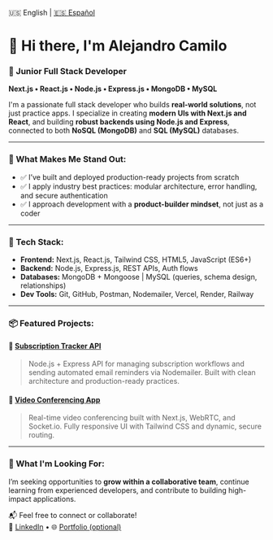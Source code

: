 🇺🇸 English | [🇪🇸 Español](./README_ES.md)

# 👋 Hi there, I'm Alejandro Camilo  
### 🚀 Junior Full Stack Developer  
**Next.js • React.js • Node.js • Express.js • MongoDB • MySQL**

I'm a passionate full stack developer who builds **real-world solutions**, not just practice apps. I specialize in creating **modern UIs with Next.js and React**, and building **robust backends using Node.js and Express**, connected to both **NoSQL (MongoDB)** and **SQL (MySQL)** databases.

---

### 🧠 What Makes Me Stand Out:
- ✅ I’ve built and deployed production-ready projects from scratch  
- ✅ I apply industry best practices: modular architecture, error handling, and secure authentication  
- ✅ I approach development with a **product-builder mindset**, not just as a coder  

---

### 🔧 Tech Stack:
- **Frontend:** Next.js, React.js, Tailwind CSS, HTML5, JavaScript (ES6+)
- **Backend:** Node.js, Express.js, REST APIs, Auth flows
- **Databases:** MongoDB + Mongoose | MySQL (queries, schema design, relationships)
- **Dev Tools:** Git, GitHub, Postman, Nodemailer, Vercel, Render, Railway

---

### 📦 Featured Projects:

#### 🔗 [Subscription Tracker API](https://github.com/alejandrocamilo/Subscription-Tracker)
> Node.js + Express API for managing subscription workflows and sending automated email reminders via Nodemailer. Built with clean architecture and production-ready practices.

#### 🎥 [Video Conferencing App](https://github.com/alejandrocamilo/Yoom)
> Real-time video conferencing built with Next.js, WebRTC, and Socket.io. Fully responsive UI with Tailwind CSS and dynamic, secure routing.

---

### 🎯 What I'm Looking For:
I’m seeking opportunities to **grow within a collaborative team**, continue learning from experienced developers, and contribute to building high-impact applications.

📬 Feel free to connect or collaborate!  
🔗 [LinkedIn](https://linkedin.com/in/your-profile) • 🌐 [Portfolio (optional)](https://yourwebsite.dev)
